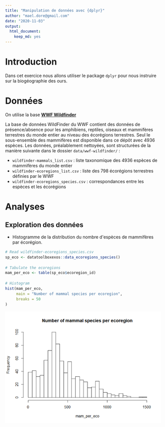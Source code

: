 ```yaml
---
title: "Manipulation de données avec {dplyr}"
author: "mael.dore@gmail.com"
date: "2020-11-03"
output:
  html_document:
    keep_md: yes
---
```




# Introduction

Dans cet exercice nous allons utiliser le package `dplyr` pour nous instruire sur la biogéographie des ours.

# Données

On utilise la base [**WWF Wildfinder**](https://www.worldwildlife.org/pages/wildfinder-database)

La base de données WildFinder du WWF contient des données de présence/absence pour les amphibiens, reptiles, oiseaux et mammifères terrestres du monde entier au niveau des écorégions terrestres. Seul le sous-ensemble des mammifères est disponible dans ce dépôt avec 4936 espèces. Les données, préalablement nettoyées, sont structurées de la manière suivante dans le dossier `data/wwf-wildfinder/` :

  - `wildfinder-mammals_list.csv` : liste taxonomique des 4936 espèces de mammifères du monde entier
  - `wildfinder-ecoregions_list.csv` : liste des 798 écorégions terrestres définies par le WWF
  - `wildfinder-ecoregions_species.csv` : correspondances entre les espèces et les écorégions

# Analyses

## Exploration des données

- Histogramme de la distribution du nombre d'espèces de mammifères par écorégion.


```r
# Read wildfinder-ecoregions_species.csv
sp_eco <- datatoolboxexos::data_ecoregions_species()

# Tabulate the ecoregions
mam_per_eco <- table(sp_eco$ecoregion_id)

# Histogram
hist(mam_per_eco,
     main = "Number of mammal species per ecoregion",
     breaks = 50
)
```

![](exo_tidyverse_1_files/figure-html/explo_histo-1.png)<!-- -->

